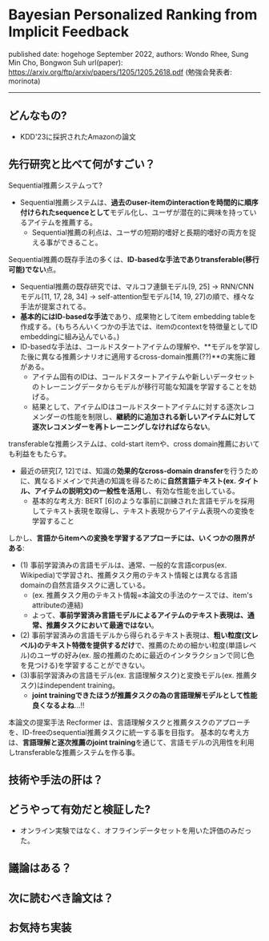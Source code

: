 # Bayesian Personalized Ranking from Implicit Feedback

published date: hogehoge September 2022,
authors: Wondo Rhee, Sung Min Cho, Bongwon Suh
url(paper): https://arxiv.org/ftp/arxiv/papers/1205/1205.2618.pdf
(勉強会発表者: morinota)

---

## どんなもの?

- KDD'23に採択されたAmazonの論文

## 先行研究と比べて何がすごい？

Sequential推薦システムって?

- Sequential推薦システムは、**過去のuser-itemのinteractionを時間的に順序付けられたsequenceとして**モデル化し、ユーザが潜在的に興味を持っているアイテムを推薦する。
  - Sequential推薦の利点は、ユーザの短期的嗜好と長期的嗜好の両方を捉える事ができること。

Sequential推薦の既存手法の多くは、**ID-basedな手法でありtransferable(移行可能)でない**点。

- Sequential推薦の既存研究では、マルコフ連鎖モデル[9, 25] -> RNN/CNNモデル[11, 17, 28, 34] -> self-attention型モデル[14, 19, 27]の順で、様々な手法が提案されてる。
- **基本的にはID-basedな手法**であり、成果物としてitem embedding tableを作成する。(もちろんいくつかの手法では、itemのcontextを特徴量としてID embeddingに組み込んでいる。)
- ID-basedな手法は、コールドスタートアイテムの理解や、**モデルを学習した後に異なる推薦シナリオに適用するcross-domain推薦(??)**の実施に難がある。
  - アイテム固有のIDは、コールドスタートアイテムや新しいデータセットのトレーニングデータからモデルが移行可能な知識を学習することを妨げる。
  - 結果として、アイテムIDはコールドスタートアイテムに対する逐次レコメンダーの性能を制限し、**継続的に追加される新しいアイテムに対して逐次レコメンダーを再トレーニングしなければならない**。

transferableな推薦システムは、cold-start itemや、cross domain推薦においても利益をもたらす。

- 最近の研究[7, 12]では、知識の**効果的なcross-domain dransfer**を行うために、異なるドメインで共通の知識を得るために**自然言語テキスト(ex. タイトル、アイテムの説明文)の一般性を活用**し、有効な性能を出している。
  - 基本的な考え方: BERT [6]のような事前に訓練された言語モデルを採用してテキスト表現を取得し、テキスト表現からアイテム表現への変換を学習すること

しかし、**言語からitemへの変換を学習するアプローチには、いくつかの限界がある**:

- (1) 事前学習済みの言語モデルは、通常、一般的な言語corpus(ex. Wikipedia)で学習され、推薦タスク用のテキスト情報とは異なる言語domainの自然言語タスクに適している。
  - (ex. 推薦タスク用のテキスト情報=本論文の手法のケースでは、item's attributeの連結)
  - よって、**事前学習済み言語モデルによるアイテムのテキスト表現は、通常、推薦タスクにおいて最適ではない**。
- (2) 事前学習済みの言語モデルから得られるテキスト表現は、**粗い粒度(文レベル)のテキスト特徴を提供するだけ**で、推薦のための細かい粒度(単語レベル)のユーザの好み(ex. 服の推薦のために最近のインタラクションで同じ色を見つける)を学習することができない。
- (3)事前学習済みの言語モデル(ex. 言語理解タスク)と変換モデル(ex. 推薦タスク)はindependent training。
  - **joint trainingできたほうが推薦タスクの為の言語理解モデルとして性能良くなるよね**...!!

本論文の提案手法 Recformer は、言語理解タスクと推薦タスクのアプローチを、ID-freeのsequential推薦タスクに統一する事を目指す。
基本的な考え方は、**言語理解と逐次推薦のjoint training**を通じて、言語モデルの汎用性を利用しtransferableな推薦システムを作る事。

## 技術や手法の肝は？

## どうやって有効だと検証した?

- オンライン実験ではなく、オフラインデータセットを用いた評価のみだった。

## 議論はある？

## 次に読むべき論文は？

## お気持ち実装
